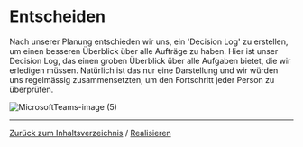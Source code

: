 # Entscheiden 
Nach unserer Planung entschieden wir uns, ein 'Decision Log' zu erstellen, um einen besseren Überblick über alle Aufträge zu haben. Hier ist unser Decision Log, das einen groben Überblick über alle Aufgaben bietet, die wir erledigen müssen. Natürlich ist das nur eine Darstellung und wir würden uns regelmässig zusammensetzten, um den Fortschritt jeder Person zu überprüfen.

![MicrosoftTeams-image (5)](https://github.com/LeonaIstrefi/BLJ_Snackautomat-Simulator_Leo-Kar-Ken/assets/145563893/45bdabd8-df97-4019-a183-92fca9ad2686)
<hr> 

[Zurück zum Inhaltsverzeichnis](../README.md) / [Realisieren](Realisieren.md)
